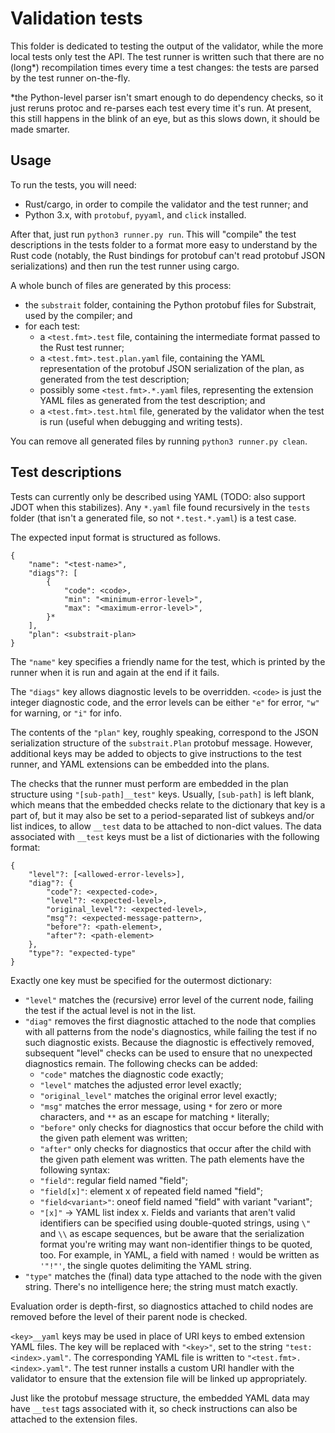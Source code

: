 Validation tests
================

This folder is dedicated to testing the output of the validator, while the more
local tests only test the API. The test runner is written such that there are
no (long*) recompilation times every time a test changes: the tests are parsed
by the test runner on-the-fly.

*the Python-level parser isn't smart enough to do dependency checks, so it just
reruns protoc and re-parses each test every time it's run. At present, this
still happens in the blink of an eye, but as this slows down, it should be made
smarter.

Usage
-----

To run the tests, you will need:

 - Rust/cargo, in order to compile the validator and the test runner; and
 - Python 3.x, with `protobuf`, `pyyaml`, and `click` installed.

After that, just run `python3 runner.py run`. This will "compile" the test
descriptions in the tests folder to a format more easy to understand by the
Rust code (notably, the Rust bindings for protobuf can't read protobuf JSON
serializations) and then run the test runner using cargo.

A whole bunch of files are generated by this process:

 - the `substrait` folder, containing the Python protobuf files for Substrait,
   used by the compiler; and
 - for each test:
    - a `<test.fmt>.test` file, containing the intermediate format passed to
      the Rust test runner;
    - a `<test.fmt>.test.plan.yaml` file, containing the YAML representation of
      the protobuf JSON serialization of the plan, as generated from the test
      description;
    - possibly some `<test.fmt>.*.yaml` files, representing the extension YAML
      files as generated from the test description; and
    - a `<test.fmt>.test.html` file, generated by the validator when the test
      is run (useful when debugging and writing tests).

You can remove all generated files by running `python3 runner.py clean`.

Test descriptions
-----------------

Tests can currently only be described using YAML (TODO: also support JDOT when
this stabilizes). Any `*.yaml` file found recursively in the `tests` folder
(that isn't a generated file, so not `*.test.*.yaml`) is a test case.

The expected input format is structured as follows.

    {
        "name": "<test-name>",
        "diags"?: [
            {
                "code": <code>,
                "min": "<minimum-error-level>",
                "max": "<maximum-error-level>",
            }*
        ],
        "plan": <substrait-plan>
    }

The `"name"` key specifies a friendly name for the test, which is printed by
the runner when it is run and again at the end if it fails.

The `"diags"` key allows diagnostic levels to be overridden. `<code>` is just
the integer diagnostic code, and the error levels can be either `"e"` for
error, `"w"` for warning, or `"i"` for info.

The contents of the `"plan"` key, roughly speaking, correspond to the JSON
serialization structure of the `substrait.Plan` protobuf message. However,
additional keys may be added to objects to give instructions to the test
runner, and YAML extensions can be embedded into the plans.

The checks that the runner must perform are embedded in the plan structure
using `"[sub-path]__test"` keys. Usually, `[sub-path]` is left blank, which
means that the embedded checks relate to the dictionary that key is a part
of, but it may also be set to a period-separated list of subkeys and/or
list indices, to allow `__test` data to be attached to non-dict values. The
data associated with `__test` keys must be a list of dictionaries with the
following format:

    {
        "level"?: [<allowed-error-levels>],
        "diag"?: {
            "code"?: <expected-code>,
            "level"?: <expected-level>,
            "original_level"?: <expected-level>,
            "msg"?: <expected-message-pattern>,
            "before"?: <path-element>,
            "after"?: <path-element>
        },
        "type"?: "expected-type"
    }

Exactly one key must be specified for the outermost dictionary:

 - `"level"` matches the (recursive) error level of the current node, failing
   the test if the actual level is not in the list.
 - `"diag"` removes the first diagnostic attached to the node that complies
   with all patterns from the node's diagnostics, while failing the test if
   no such diagnostic exists. Because the diagnostic is effectively
   removed, subsequent "level" checks can be used to ensure that no
   unexpected diagnostics remain. The following checks can be added:
    - `"code"` matches the diagnostic code exactly;
    - `"level"` matches the adjusted error level exactly;
    - `"original_level"` matches the original error level exactly;
    - `"msg"` matches the error message, using `*` for zero or more characters,
      and `**` as an escape for matching `*` literally;
    - `"before"` only checks for diagnostics that occur before the child with
      the given path element was written;
    - `"after"` only checks for diagnostics that occur after the child with
      the given path element was written.
   The path elements have the following syntax:
    - `"field"`: regular field named "field";
    - `"field[x]"`: element x of repeated field named "field";
    - `"field<variant>"`: oneof field named "field" with variant "variant";
    - `"[x]"` -> YAML list index x.
   Fields and variants that aren't valid identifiers can be specified using
   double-quoted strings, using `\"` and `\\` as escape sequences, but be aware
   that the serialization format you're writing may want non-identifier things
   to be quoted, too. For example, in YAML, a field with named `!` would be
   written as `'"!"'`, the single quotes delimiting the YAML string.
 - `"type"` matches the (final) data type attached to the node with the given
   string. There's no intelligence here; the string must match exactly.

Evaluation order is depth-first, so diagnostics attached to child nodes are
removed before the level of their parent node is checked.

`<key>__yaml` keys may be used in place of URI keys to embed extension YAML
files. The key will be replaced with `"<key>"`, set to the string
`"test:<index>.yaml"`. The corresponding YAML file is written to
`"<test.fmt>.<index>.yaml"`. The test runner installs a custom URI handler
with the validator to ensure that the extension file will be linked up
appropriately.

Just like the protobuf message structure, the embedded YAML data may have
`__test` tags associated with it, so check instructions can also be attached
to the extension
files.
